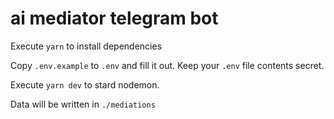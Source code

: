 # ai mediator telegram bot

Execute `yarn` to install dependencies

Copy `.env.example` to `.env` and fill it out. Keep your `.env` file contents secret. 

Execute `yarn dev` to stard nodemon.

Data will be written in `./mediations`

